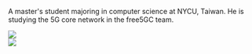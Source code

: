 A master's student majoring in computer science at NYCU, Taiwan. 
He is studying the 5G core network in the free5GC team.

<div style="margin: 0px auto; text-align: center;">
    <div style="display: flex;vertical-align: top;">
        <img align="center"
            src="https://github-readme-stats.vercel.app/api?username=yt8956gh&show_icons=true&include_all_commits=true" />
    </div>
    <div style="display: flex; vertical-align: top;">
        <img align="center"
            src="https://github-readme-stats.vercel.app/api/top-langs/?username=yt8956gh&layout=compact&hide=jupyter%20notebook,makefile)" />
    </div>
</div>
